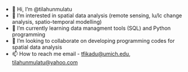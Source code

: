 - 👋 Hi, I’m @tilahunmulatu
- 👀 I’m interested in spatial data analysis (remote sensing, lu/lc change analysis, spatio-temporal modelling)
- 🌱 I’m currently learning data managment tools (SQL) and Python programming
- 💞️ I’m looking to collaborate on developing programming codes for spatial data analysis
- 📫 How to reach me email - tfikadu@umich.edu, tilahunmulatu@yahoo.com

<!---
tilahunmulatu/tilahunmulatu is a ✨ special ✨ repository because its `README.md` (this file) appears on your GitHub profile.
You can click the Preview link to take a look at your changes.
--->
